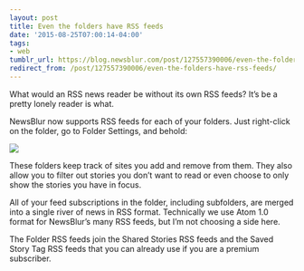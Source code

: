 ```yaml
---
layout: post
title: Even the folders have RSS feeds
date: '2015-08-25T07:00:14-04:00'
tags:
- web
tumblr_url: https://blog.newsblur.com/post/127557390006/even-the-folders-have-rss-feeds
redirect_from: /post/127557390006/even-the-folders-have-rss-feeds/
---
```

What would an RSS news reader be without its own RSS feeds? It’s be a pretty lonely reader is what.

NewsBlur now supports RSS feeds for each of your folders. Just right-click on the folder, go to Folder Settings, and behold:

![](https://s3.amazonaws.com/static.newsblur.com/blog/folder_rss.png)

These folders keep track of sites you add and remove from them. They also allow you to filter out stories you don’t want to read or even choose to only show the stories you have in focus.

All of your feed subscriptions in the folder, including subfolders, are merged into a single river of news in RSS format. Technically we use Atom 1.0 format for NewsBlur’s many RSS feeds, but I’m not choosing a side here.

The Folder RSS feeds join the Shared Stories RSS feeds and the Saved Story Tag RSS feeds that you can already use if you are a premium subscriber.

